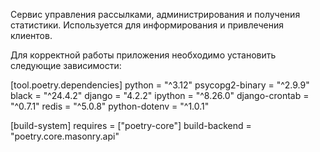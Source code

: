Cервис управления рассылками, администрирования и получения статистики. 
Используется для информирования и привлечения клиентов.

Для корректной работы приложения необходимо установить следующие зависимости:

[tool.poetry.dependencies]
python = "^3.12"
psycopg2-binary = "^2.9.9"
black = "^24.4.2"
django = "4.2.2"
ipython = "^8.26.0"
django-crontab = "^0.7.1"
redis = "^5.0.8"
python-dotenv = "^1.0.1"


[build-system]
requires = ["poetry-core"]
build-backend = "poetry.core.masonry.api"